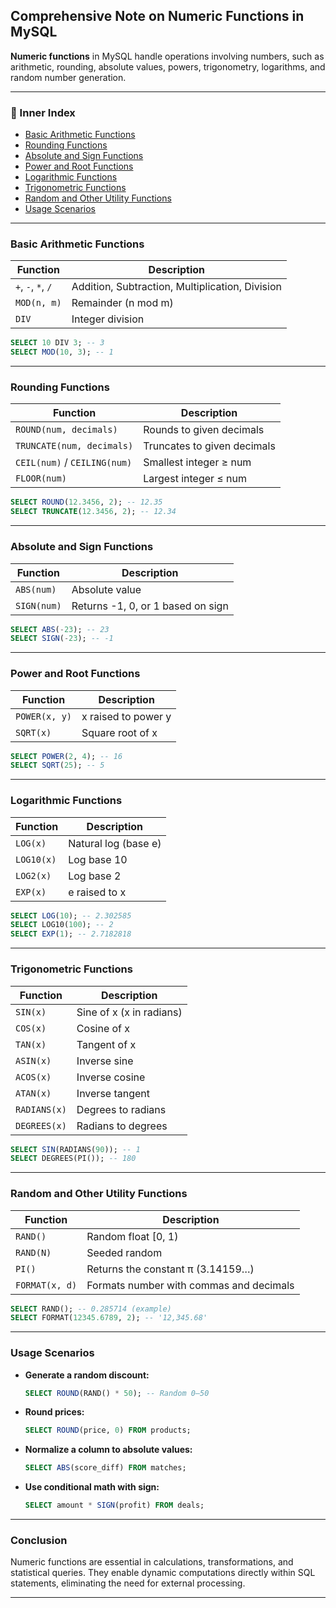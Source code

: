 
## Comprehensive Note on Numeric Functions in MySQL

**Numeric functions** in MySQL handle operations involving numbers, such as arithmetic, rounding, absolute values, powers, trigonometry, logarithms, and random number generation.

---

### 🔹 Inner Index

- [Basic Arithmetic Functions](#basic-arithmetic-functions)
- [Rounding Functions](#rounding-functions)
- [Absolute and Sign Functions](#absolute-and-sign-functions)
- [Power and Root Functions](#power-and-root-functions)
- [Logarithmic Functions](#logarithmic-functions)
- [Trigonometric Functions](#trigonometric-functions)
- [Random and Other Utility Functions](#random-and-other-utility-functions)
- [Usage Scenarios](#usage-scenarios)

---

### Basic Arithmetic Functions

| Function         | Description                          |
|------------------|--------------------------------------|
| `+`, `-`, `*`, `/` | Addition, Subtraction, Multiplication, Division |
| `MOD(n, m)`      | Remainder (n mod m)                  |
| `DIV`            | Integer division                     |

```sql
SELECT 10 DIV 3; -- 3
SELECT MOD(10, 3); -- 1
```

---

### Rounding Functions

| Function                    | Description                             |
|-----------------------------|-----------------------------------------|
| `ROUND(num, decimals)`      | Rounds to given decimals                |
| `TRUNCATE(num, decimals)`   | Truncates to given decimals             |
| `CEIL(num)` / `CEILING(num)`| Smallest integer ≥ num                  |
| `FLOOR(num)`                | Largest integer ≤ num                   |

```sql
SELECT ROUND(12.3456, 2); -- 12.35
SELECT TRUNCATE(12.3456, 2); -- 12.34
```

---

### Absolute and Sign Functions

| Function        | Description                        |
|------------------|------------------------------------|
| `ABS(num)`       | Absolute value                    |
| `SIGN(num)`      | Returns -1, 0, or 1 based on sign |

```sql
SELECT ABS(-23); -- 23
SELECT SIGN(-23); -- -1
```

---

### Power and Root Functions

| Function            | Description                  |
|---------------------|------------------------------|
| `POWER(x, y)`       | x raised to power y          |
| `SQRT(x)`           | Square root of x             |

```sql
SELECT POWER(2, 4); -- 16
SELECT SQRT(25); -- 5
```

---

### Logarithmic Functions

| Function                  | Description                      |
|---------------------------|----------------------------------|
| `LOG(x)`                  | Natural log (base e)             |
| `LOG10(x)`                | Log base 10                      |
| `LOG2(x)`                 | Log base 2                       |
| `EXP(x)`                  | e raised to x                    |

```sql
SELECT LOG(10); -- 2.302585
SELECT LOG10(100); -- 2
SELECT EXP(1); -- 2.7182818
```

---

### Trigonometric Functions

| Function       | Description                      |
|----------------|----------------------------------|
| `SIN(x)`       | Sine of x (x in radians)         |
| `COS(x)`       | Cosine of x                     |
| `TAN(x)`       | Tangent of x                    |
| `ASIN(x)`      | Inverse sine                    |
| `ACOS(x)`      | Inverse cosine                  |
| `ATAN(x)`      | Inverse tangent                 |
| `RADIANS(x)`   | Degrees to radians              |
| `DEGREES(x)`   | Radians to degrees              |

```sql
SELECT SIN(RADIANS(90)); -- 1
SELECT DEGREES(PI()); -- 180
```

---

### Random and Other Utility Functions

| Function             | Description                           |
|----------------------|----------------------------------------|
| `RAND()`             | Random float [0, 1)                    |
| `RAND(N)`            | Seeded random                         |
| `PI()`               | Returns the constant π (3.14159…)     |
| `FORMAT(x, d)`       | Formats number with commas and decimals |

```sql
SELECT RAND(); -- 0.285714 (example)
SELECT FORMAT(12345.6789, 2); -- '12,345.68'
```

---

### Usage Scenarios

- **Generate a random discount:**
  ```sql
  SELECT ROUND(RAND() * 50); -- Random 0–50
  ```

- **Round prices:**
  ```sql
  SELECT ROUND(price, 0) FROM products;
  ```

- **Normalize a column to absolute values:**
  ```sql
  SELECT ABS(score_diff) FROM matches;
  ```

- **Use conditional math with sign:**
  ```sql
  SELECT amount * SIGN(profit) FROM deals;
  ```

---

### Conclusion

Numeric functions are essential in calculations, transformations, and statistical queries. They enable dynamic computations directly within SQL statements, eliminating the need for external processing.

---